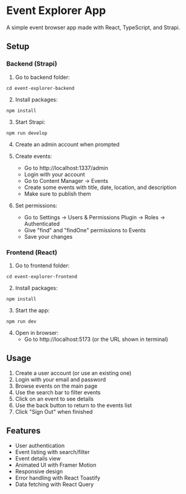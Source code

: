 # Event Explorer App

A simple event browser app made with React, TypeScript, and Strapi.

## Setup

### Backend (Strapi)

1. Go to backend folder:
```
cd event-explorer-backend
```

2. Install packages:
```
npm install
```

3. Start Strapi:
```
npm run develop
```

4. Create an admin account when prompted

5. Create events:
   - Go to http://localhost:1337/admin
   - Login with your account
   - Go to Content Manager → Events
   - Create some events with title, date, location, and description
   - Make sure to publish them

6. Set permissions:
   - Go to Settings → Users & Permissions Plugin → Roles → Authenticated
   - Give "find" and "findOne" permissions to Events
   - Save your changes

### Frontend (React)

1. Go to frontend folder:
```
cd event-explorer-frontend
```

2. Install packages:
```
npm install
```

3. Start the app:
```
npm run dev
```

4. Open in browser:
   - Go to http://localhost:5173 (or the URL shown in terminal)

## Usage

1. Create a user account (or use an existing one)
2. Login with your email and password
3. Browse events on the main page
4. Use the search bar to filter events
5. Click on an event to see details
6. Use the back button to return to the events list
7. Click "Sign Out" when finished

## Features

- User authentication
- Event listing with search/filter
- Event details view
- Animated UI with Framer Motion
- Responsive design
- Error handling with React Toastify
- Data fetching with React Query 